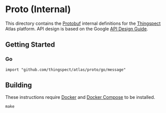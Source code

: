 # Proto (Internal)

This directory contains the
[Protobuf](https://developers.google.com/protocol-buffers/) internal definitions
for the [Thingspect](http://www.thingspect.com/) Atlas platform. API design is
based on the Google [API Design Guide](https://cloud.google.com/apis/design).

## Getting Started

### Go

```
import "github.com/thingspect/atlas/proto/go/message"
```

## Building

These instructions require
[Docker](https://docs.docker.com/get-started/overview/) and
[Docker Compose](https://docs.docker.com/compose/) to be installed.

```
make
```
